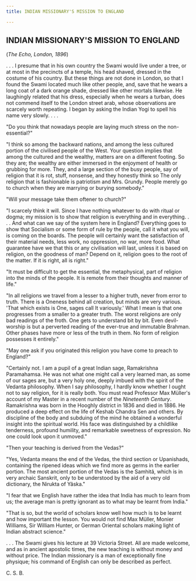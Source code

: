 ```yaml
---
title: INDIAN MISSIONARY'S MISSION TO ENGLAND

---
```





  

## INDIAN MISSIONARY'S MISSION TO ENGLAND

(*The Echo, London, 1896*)

. . . I presume that in his own country the Swami would live under a
tree, or at most in the precincts of a temple, his head shaved, dressed
in the costume of his country. But these things are not done in London,
so that I found the Swami located much like other people, and, save that
he wears a long coat of a dark orange shade, dressed like other mortals
likewise. He laughingly related that his dress, especially when he wears
a turban, does not commend itself to the London street arab, whose
observations are scarcely worth repeating. I began by asking the Indian
Yogi to spell his name very slowly. . . .

"Do you think that nowadays people are laying much stress on the
non-essential?"

"I think so among the backward nations, and among the less cultured
portion of the civilised people of the West. Your question implies that
among the cultured and the wealthy, matters are on a different footing.
So they are; the wealthy are either immersed in the enjoyment of health
or grubbing for more. They, and a large section of the busy people, say
of religion that it is rot, stuff, nonsense, and they honestly think so
The only religion that is fashionable is patriotism and Mrs. Grundy.
People merely go to church when they are marrying or burying somebody."

"Will your message take them oftener to church?"

"I scarcely think it will. Since I have nothing whatever to do with
ritual or dogma; my mission is to show that religion is everything and
in everything. . . . And what can we say of the system here in England?
Everything goes to show that Socialism or some form of rule by the
people, call it what you will, is coming on the boards. The people will
certainly want the satisfaction of their material needs, less work, no
oppression, no war, more food. What guarantee have we that this or any
civilisation will last, unless it is based on religion, on the goodness
of man? Depend on it, religion goes to the root of the matter. If it is
right, all is right."

"It must be difficult to get the essential, the metaphysical, part of
religion into the minds of the people. It is remote from their thoughts
and manner of life."

"In all religions we travel from a lesser to a higher truth, never from
error to truth. There is a Oneness behind all creation, but minds are
very various. 'That which exists is One, sages call It variously.' What
I mean is that one progresses from a smaller to a greater truth. The
worst religions are only bad readings of the froth. One gets to
understand bit by bit. Even devil-worship is but a perverted reading of
the ever-true and immutable Brahman. Other phases have more or less of
the truth in them. No form of religion possesses it entirely."

"May one ask if you originated this religion you have come to preach to
England?"

"Certainly not. I am a pupil of a great Indian sage, Ramakrishna
Paramahamsa. He was not what one might call a very learned man, as some
of our sages are, but a very holy one, deeply imbued with the spirit of
the Vedanta philosophy. When I say philosophy, I hardly know whether I
ought not to say religion, for it is really both. You must read
Professor Max Müller's account of my Master in a recent number of the
*Nineteenth Century*. Ramakrishna was born in the Hooghly district in
1836 and died in 1886. He produced a deep effect on the life of Keshab
Chandra Sen and others. By discipline of the body and subduing of the
mind he obtained a wonderful insight into the spiritual world. His face
was distinguished by a childlike tenderness, profound humility, and
remarkable sweetness of expression. No one could look upon it unmoved."

"Then your teaching is derived from the Vedas?"

"Yes, Vedanta means the end of the Vedas, the third section or
Upanishads, containing the ripened ideas which we find more as germs in
the earlier portion. The most ancient portion of the Vedas is the
Samhitâ, which is in very archaic Sanskrit, only to be understood by the
aid of a very old dictionary, the Nirukta of Yâska."

"I fear that we English have rather the idea that India has much to
learn from us; the average man is pretty ignorant as to what may be
learnt from India."

"That is so, but the world of scholars know well how much is to be
learnt and how important the lesson. You would not find Max Müller,
Monier Williams, Sir William Hunter, or German Oriental scholars making
light of Indian abstract science."

. . . The Swami gives his lecture at 39 Victoria Street. All are made
welcome, and as in ancient apostolic times, the new teaching is without
money and without price. The Indian missionary is a man of exceptionally
fine physique; his command of English can only be described as perfect.

C. S. B.


